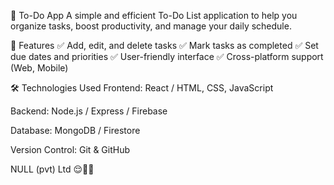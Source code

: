 📝 To-Do App
A simple and efficient To-Do List application to help you organize tasks, boost productivity, and manage your daily schedule.

📌 Features
✅ Add, edit, and delete tasks
✅ Mark tasks as completed
✅ Set due dates and priorities
✅ User-friendly interface
✅ Cross-platform support (Web, Mobile)

🛠️ Technologies Used
Frontend: React / HTML, CSS, JavaScript

Backend: Node.js / Express / Firebase

Database: MongoDB / Firestore

Version Control: Git & GitHub

NULL (pvt) Ltd 😌💪🏼
